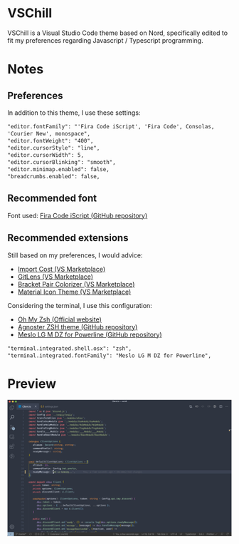 # VSChill

VSChill is a Visual Studio Code theme based on Nord, specifically edited to fit my preferences regarding Javascript / Typescript programming.

# Notes

## Preferences

In addition to this theme, I use these settings:

```
"editor.fontFamily": "'Fira Code iScript', 'Fira Code', Consolas, 'Courier New', monospace",
"editor.fontWeight": "400",
"editor.cursorStyle": "line",
"editor.cursorWidth": 5,
"editor.cursorBlinking": "smooth",
"editor.minimap.enabled": false,
"breadcrumbs.enabled": false,
```

## Recommended font

Font used: [Fira Code iScript (GitHub repository)](https://github.com/kencrocken/FiraCodeiScript)

## Recommended extensions

Still based on my preferences, I would advice:

- [Import Cost (VS Marketplace)](https://marketplace.visualstudio.com/items?itemName=wix.vscode-import-cost)
- [GitLens (VS Marketplace)](https://marketplace.visualstudio.com/items?itemName=eamodio.gitlens)
- [Bracket Pair Colorizer (VS Marketplace)](https://marketplace.visualstudio.com/items?itemName=CoenraadS.bracket-pair-colorizer)
- [Material Icon Theme (VS Marketplace)](https://marketplace.visualstudio.com/items?itemName=PKief.material-icon-theme)

Considering the terminal, I use this configuration:

- [Oh My Zsh (Official website)](https://ohmyz.sh/)
- [Agnoster ZSH theme (GitHub repository)](https://github.com/agnoster/agnoster-zsh-theme)
- [Meslo LG M DZ for Powerline (GitHub repository)](https://github.com/powerline/fonts)

```
"terminal.integrated.shell.osx": "zsh",
"terminal.integrated.fontFamily": "Meslo LG M DZ for Powerline",
```

# Preview

![](https://raw.githubusercontent.com/matthieu-locussol/VSChill/master/preview.png)
